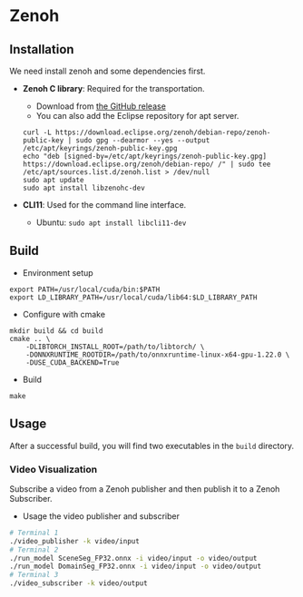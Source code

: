 # Zenoh

## Installation

We need install zenoh and some dependencies first.

* **Zenoh C library**: Required for the transportation.
    * Download from [the GitHub release](https://github.com/eclipse-zenoh/zenoh-c/releases)
    * You can also add the Eclipse repository for apt server.
  
    ```shell
    curl -L https://download.eclipse.org/zenoh/debian-repo/zenoh-public-key | sudo gpg --dearmor --yes --output /etc/apt/keyrings/zenoh-public-key.gpg
    echo "deb [signed-by=/etc/apt/keyrings/zenoh-public-key.gpg] https://download.eclipse.org/zenoh/debian-repo/ /" | sudo tee /etc/apt/sources.list.d/zenoh.list > /dev/null
    sudo apt update
    sudo apt install libzenohc-dev
    ```

* **CLI11**: Used for the command line interface.
    * Ubuntu: `sudo apt install libcli11-dev`

## Build

* Environment setup

```shell
export PATH=/usr/local/cuda/bin:$PATH
export LD_LIBRARY_PATH=/usr/local/cuda/lib64:$LD_LIBRARY_PATH
```

* Configure with cmake

```shell
mkdir build && cd build
cmake .. \
    -DLIBTORCH_INSTALL_ROOT=/path/to/libtorch/ \
    -DONNXRUNTIME_ROOTDIR=/path/to/onnxruntime-linux-x64-gpu-1.22.0 \
    -DUSE_CUDA_BACKEND=True
```

* Build

```shell
make
```

## Usage

After a successful build, you will find two executables in the `build` directory.

### Video Visualization

Subscribe a video from a Zenoh publisher and then publish it to a Zenoh Subscriber.

* Usage the video publisher and subscriber

```bash
# Terminal 1
./video_publisher -k video/input
# Terminal 2
./run_model SceneSeg_FP32.onnx -i video/input -o video/output
./run_model DomainSeg_FP32.onnx -i video/input -o video/output
# Terminal 3
./video_subscriber -k video/output
```
